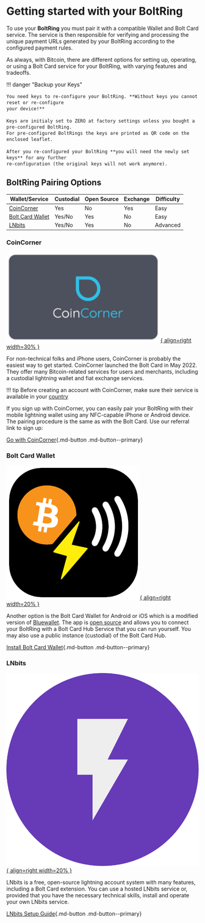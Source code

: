 # Getting started with your BoltRing

To use your **BoltRing** you must pair it with a compatible Wallet and Bolt Card service. The
service is then responsible for verifying and processing the unique payment URLs generated by your 
BoltRing according to the configured payment rules.

As always, with Bitcoin, there are different options for setting up, operating, or using a Bolt Card
service for your BoltRing, with varying features and tradeoffs.

!!! danger "Backup your Keys"

    You need keys to re-configure your BoltRing. **Without keys you cannot reset or re-configure
    your device!**

    Keys are initialy set to ZERO at factory settings unless you bought a pre-configured BoltRing.
    For pre-configured BoltRings the keys are printed as QR code on the enclosed leaflet.
 
    After you re-configured your BoltRing **you will need the newly set keys** for any further 
    re-configuration (the original keys will not work anymore).

## BoltRing Pairing Options

| Wallet/Service                        | Custodial | Open Source | Exchange | Difficulty |
|---------------------------------------| --------- | ----------- | -------- |------------|
| [CoinCorner](#coincorner)             | Yes       | No          | Yes      | Easy       |
| [Bolt Card Wallet](#bolt-card-wallet) | Yes/No    | Yes         | No       | Easy       |
| [LNbits](#lnbits)                     | Yes/No    | Yes         | No       | Advanced   |

### CoinCorner

[![CoinCorner Icon](images/coincorner-icon.png){ align=right width=30% }](https://www.coincorner.com/)

For non-technical folks and iPhone users, CoinCorner is probably the easiest way to get started.
CoinCorner launched the Bolt Card in May 2022. They offer many Bitcoin-related services for users
and merchants, including a custodial lightning wallet and fiat exchange services.

!!! tip
    Before creating an account with CoinCorner, make sure their service is available in your [country](https://www.coincorner.com/Countries)

If you sign up with CoinCorner, you can easily pair your BoltRing with their mobile lightning wallet
using any NFC-capable iPhone or Android device. The pairing procedure is the same as with the Bolt
Card. Use our referral link to sign up:

[Go with CoinCorner](https://www.coincorner.com){.md-button .md-button--primary}

### Bolt Card Wallet

[![Bolt Card Icon](images/bolt-card-icon.png){ align=right width=20% }](https://boltcardwallet.com/)

Another option is the Bolt Card Wallet for Android or iOS which is a modified version of 
[Bluewallet](https://bluewallet.io/). The app is 
[open source](https://github.com/boltcard/boltcard-wallet) and allows you to connect your BoltRing
with a Bolt Card Hub Service that you can run yourself. You may also use a public instance
(custodial) of the Bolt Card Hub.

[Install Bolt Card Wallet](https://boltcardwallet.com/){.md-button .md-button--primary}

### LNbits

[![LNbits Icon](images/lnbits-icon.png){ align=right width=20% }](/lnbits)

LNbits is a free, open-source lightning account system with many features, including a Bolt Card
extension. You can use a hosted LNbits service or, provided that you have the necessary technical
skills, install and operate your own LNbits service.

[LNbits Setup Guide](/lnbits){.md-button .md-button--primary}
